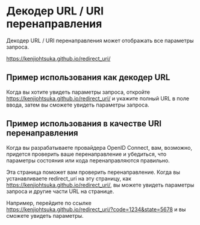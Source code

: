 # Декодер URL / URI перенаправления

Декодер URL / URI перенаправления может отображать все параметры запроса.

https://kenjiohtsuka.github.io/redirect_uri/


## Пример использования как декодер URL

Когда вы хотите увидеть параметры запроса,
откройте https://kenjiohtsuka.github.io/redirect_uri/
и укажите полный URL в поле ввода,
затем вы сможете увидеть параметры запроса.


## Пример использования в качестве URI перенаправления

Когда вы разрабатываете провайдера OpenID Connect,
вам, возможно, придется проверить ваше перенаправление
и убедиться, что параметры состояния или кода перенаправляются правильно.

Эта страница поможет вам проверить перенаправление.
Когда вы устанавливаете redirect_uri на эту страницу,
как https://kenjiohtsuka.github.io/redirect_uri/,
вы можете увидеть параметры запроса и другие части URL на странице.

Например, перейдите по ссылке
https://kenjiohtsuka.github.io/redirect_uri/?code=1234&state=5678
и вы сможете увидеть параметры.
